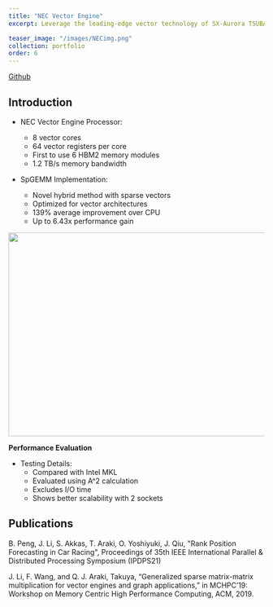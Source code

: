 ```yaml
---
title: "NEC Vector Engine"
excerpt: Leverage the leading-edge vector technology of SX-Aurora TSUBASA

teaser_image: "/images/NECimg.png"
collection: portfolio
order: 6
---
```


[Github](https://github.com/dsc-nec/frovedis_matrix)
## Introduction
* NEC Vector Engine Processor:
  * 8 vector cores
  * 64 vector registers per core
  * First to use 6 HBM2 memory modules
  * 1.2 TB/s memory bandwidth

* SpGEMM Implementation:
  * Novel hybrid method with sparse vectors
  * Optimized for vector architectures
  * 139% average improvement over CPU
  * Up to 6.43x performance gain

<img src='/images/vector.png' width='800' height='400'>

**Performance Evaluation**  
* Testing Details:
  * Compared with Intel MKL
  * Evaluated using A^2 calculation
  * Excludes I/O time
  * Shows better scalability with 2 sockets

## Publications
B. Peng, J. Li, S. Akkas, T. Araki, O. Yoshiyuki, J. Qiu, "Rank Position Forecasting in Car Racing",  Proceedings of 35th IEEE International Parallel & Distributed Processing Symposium (IPDPS21)

J. Li, F. Wang, and Q. J. Araki, Takuya, “Generalized sparse matrix-matrix multiplication for vector engines and graph applications,” in
MCHPC’19: Workshop on Memory Centric High Performance Computing, ACM, 2019.

